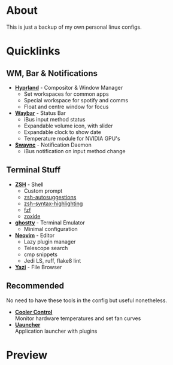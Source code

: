 # About
This is just a backup of my own personal linux configs.

# Quicklinks
## WM, Bar & Notifications
- **[Hyprland](hypr)** - Compositor & Window Manager
    - Set workspaces for common apps
    - Special workspace for spotify and comms
    - Float and centre window for focus
- **[Waybar](waybar)** - Status Bar
    - iBus input method status
    - Expandable volume icon, with slider
    - Expandable clock to show date
    - Temperature module for NVIDIA GPU's
- **[Swaync](swaync)** - Notification Daemon 
    - iBus notification on input method change

## Terminal Stuff
- **[ZSH](zsh)** - Shell
    - Custom prompt
    - [zsh-autosuggestions](https://github.com/zsh-users/zsh-autosuggestions)
    - [zsh-syntax-highlighting](https://github.com/zsh-users/zsh-syntax-highlighting/tree/master)
    - [fzf](https://github.com/junegunn/fzf)
    - [zoxide](https://github.com/ajeetdsouza/zoxide)
- **[ghostty](ghostty)** - Terminal Emulator  
    - Minimal configuration
- **[Neovim](nvim)** - Editor
    - Lazy plugin manager
    - Telescope search
    - cmp snippets
    - Jedi LS, ruff, flake8 lint
- **[Yazi](yazi)** - File Browser

## Recommended
No need to have these tools in the config but useful nonetheless.
- **[Cooler Control](https://github.com/codifryed/coolercontrol)**  
Monitor hardware temperatures and set fan curves  
- **[Uauncher](https://github.com/Ulauncher/Ulauncher/)**  
Application launcher with plugins



# Preview

